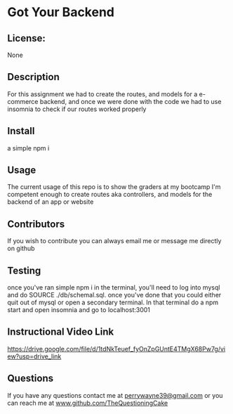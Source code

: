 # Got Your Backend

## License: 
None

 ## Description
For this assignment we had to create the routes, and models for a e-commerce backend, and once we were done with the code we had to use insomnia to check if our routes worked properly

## Install
a simple npm i

## Usage
The current usage of this repo is to show the graders at my bootcamp I'm competent enough to create routes aka controllers, and models for the backend of an app or website

## Contributors
If you wish to contribute you can always email me or message me directly on github

## Testing
 once you've ran simple npm i in the terminal, you'll need to log into mysql and do SOURCE ./db/schemal.sql. once you've done that you could either quit out of mysql or open a secondary terminal. In that terminal do a npm start and open insomnia and go to localhost:3001

## Instructional Video Link
https://drive.google.com/file/d/1tdNkTeuef_fyOnZpGUntE4TMgX68Pw7g/view?usp=drive_link

## Questions
 If you have any questions contact me at perrywayne39@gmail.com or you can reach me at www.github.com/TheQuestioningCake
